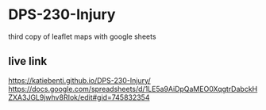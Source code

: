 # DPS-230-Injury
third copy of leaflet maps with google sheets

## live link
https://katiebenti.github.io/DPS-230-Injury/
https://docs.google.com/spreadsheets/d/1LE5a9AiDpQaMEO0XqgtrDabckHZXA3JGL9jwhv8RIok/edit#gid=745832354
